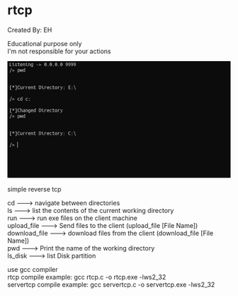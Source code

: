 # rtcp

Created By: EH   

Educational purpose only                 
I'm not responsible for your actions    

<img src= "https://github.com/EH30/rtcp/blob/master/screenshot/rtcp.PNG">

simple reverse tcp     
   
cd               --->   navigate between directories   
ls               --->   list the contents of the current working directory   
run              --->   run exe files on the client machine    
upload_file      --->   Send files to the client (upload_file [File Name])   
download_file    --->   download files from the client (download_file [File Name])  
pwd              --->   Print the name of the working directory   
ls_disk          --->   list Disk partition


use gcc compiler    
rtcp compile example: gcc rtcp.c -o rtcp.exe -lws2_32   
servertcp compile example: gcc servertcp.c -o servertcp.exe -lws2_32   
